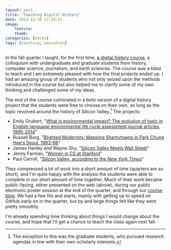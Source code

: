```yaml
---
layout: post
title: "Teaching Digital History"
date: 2014-12-30 17:29:51
image:
    feature:
    thumb:
categories: [hacks]
tags: [teaching, education]
---
```


In the fall quarter I taught, for the first time, [a digital history
course](http://jasonheppler.org/teaching/hist205f.2014/), a colloquium with undergraduate and graduate students from
history, computer science, journalism, and earth sciences. The course
was a blast to teach and I am extremely pleased with how the final
projects ended up. I had an amazing group of students who not only
seized upon the methods introduced in the course but also helped me to
clarify some of my own thinking and challenged some of my ideas.

The end of the course culminated in a *beta* version of a digital
history project that the students were free to choose on their own, so
long as the topic revolved around the history of Silicon
Valley.[^1] The projects:

- Emily Grubert, "[What is environmental impact? The evolution of topic in English-language environmental life cycle assessment journal articles, 1995-2014](http://stanford.edu/~gruberte/LCA_topics/205f/lca_topics.html)"
- Russell Burg, "[Blighted Modernity: Mapping Shantytowns in Park Chung
Hee's Seoul, 1963-66](https://www.google.com/maps/d/edit?mid=zWyv-Qdem2Ls.k0eakGugMyIA)"
- James Hanley and Wayne Shu, "[Silicon Valley Meets Wall Street](http://wayneshu.me/dh-project-website/)"
- Jenny Farman, "[Women in CS at Stanford](http://web.stanford.edu/~jfarman/stanford-cs-women.html)"
- Paul Carroll, "[Silicon Valley, according to the *New York Times*](https://github.com/paulc3/history205f)"

They compressed a lot of work into a short amount of time (quarters are 
*so* short), and I'm quite happy with the analysis the students were 
able to complete in our short amount of time together. Much of their 
work became public-facing, either presented on the web (above), during 
our public electronic poster session at the end of the quarter, and 
through our [course blog](http://stanford-history.github.io/). We had a 
few fits and starts, mainly with getting up to speed on GitHub early on 
in the quarter, but by and large things felt like they went pretty 
smoothly.

I'm already spending time thinking about things I would change about the
course, and hope that I'll get a chance to teach the class again next
fall.

[^1]: The exception to this was the graduate students, who pursued research agendas in line with their own scholarly interests.

